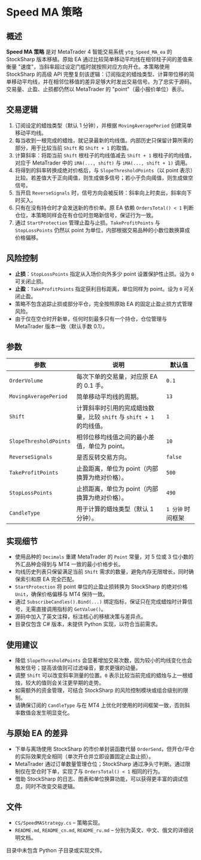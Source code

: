 # Speed MA 策略

## 概述
**Speed MA 策略** 是对 MetaTrader 4 智能交易系统 `ytg_Speed_MA_ea` 的 StockSharp 版本移植。原始 EA 通过比较简单移动平均线在相邻柱子间的差值来衡量 "速度"，当斜率超过设定门槛时就按照对应方向开仓。本策略使用 StockSharp 的高级 API 完整复刻该逻辑：订阅指定的蜡烛类型、计算带位移的简单移动平均线，并在相邻位移值的差异足够大时发出交易信号。为了忠实于源码，交易量、止盈、止损都仍然以 MetaTrader 的 "point"（最小报价单位）表示。

## 交易逻辑
1. 订阅设定的蜡烛类型（默认 1 分钟），并根据 `MovingAveragePeriod` 创建简单移动平均线。
2. 每当收到一根完成的蜡烛，就记录最新的均线值。内部历史只保留计算所需的部分，用于比较当前 `Shift` 和 `Shift + 1` 的取值。
3. 计算斜率：将距当前 `Shift` 根柱子的均线值减去 `Shift + 1` 根柱子的均线值，对应于 MetaTrader 中的 `iMA(..., shift)` 与 `iMA(..., shift + 1)` 调用。
4. 将得到的斜率转换成绝对价格后，与 `SlopeThresholdPoints`（以 point 表示）比较。若差值大于正向阈值，则生成做多信号；若小于负向阈值，则生成做空信号。
5. 当开启 `ReverseSignals` 时，信号方向会被反转：斜率向上时卖出，斜率向下时买入。
6. 只有在没有持仓时才会发送新的市价单。原 EA 依赖 `OrdersTotal() < 1` 判断仓位，本策略同样会在有仓位时忽略新信号，保证行为一致。
7. 通过 `StartProtection` 管理止盈与止损。`TakeProfitPoints` 与 `StopLossPoints` 仍然以 point 为单位，内部根据交易品种的小数位数换算成价格偏移。

## 风险控制
- **止损**：`StopLossPoints` 指定从入场价向外多少 point 设置保护性止损。设为 `0` 可关闭止损。
- **止盈**：`TakeProfitPoints` 指定获利目标距离，单位同样为 point。设为 `0` 可关闭止盈。
- 策略不包含追踪止损或部分平仓，完全按照原始 EA 的固定止盈止损方式管理风险。
- 由于仅在空仓时开新单，任何时刻最多只有一个持仓，仓位管理与 MetaTrader 版本一致（默认手数 0.1）。

## 参数
| 参数 | 说明 | 默认值 |
|------|------|--------|
| `OrderVolume` | 每次下单的交易量，对应原 EA 的 0.1 手。 | `0.1` |
| `MovingAveragePeriod` | 简单移动平均线的周期。 | `13` |
| `Shift` | 计算斜率时引用的完成蜡烛数量，比较 `shift` 与 `shift + 1` 的均线值。 | `1` |
| `SlopeThresholdPoints` | 相邻位移均线值之间的最小差值，单位为 point。 | `10` |
| `ReverseSignals` | 是否反转交易方向。 | `false` |
| `TakeProfitPoints` | 止盈距离，单位为 point（内部换算为绝对价格）。 | `500` |
| `StopLossPoints` | 止损距离，单位为 point（内部换算为绝对价格）。 | `490` |
| `CandleType` | 用于计算的蜡烛类型（默认 1 分钟）。 | `1 分钟` 时间框架 |

## 实现细节
- 使用品种的 `Decimals` 重建 MetaTrader 的 `Point` 常量，对 5 位或 3 位小数的外汇品种会得到与 MT4 一致的最小价格步长。
- 均线历史列表只保留满足当前 `Shift` 需求的数量，避免内存无限增长，同时确保索引和原 EA 完全匹配。
- `StartProtection` 将 point 单位的止盈止损转换为 StockSharp 的绝对价格 `Unit`，确保价格偏移与 MT4 保持一致。
- 通过 `SubscribeCandles().Bind(...)` 绑定指标，保证只在完成蜡烛时计算信号，无需直接调用指标的 `GetValue()`。
- 源码中加入了英文注释，标注核心的移植决策与差异点。
- 目录仅包含 C# 版本，未提供 Python 实现，以符合当前需求。

## 使用建议
- 降低 `SlopeThresholdPoints` 会显著增加交易次数，因为较小的均线变化也会触发信号；提高该值则可过滤噪音，要求更强的动量。
- 调整 `Shift` 可以改变斜率测量的位置。`0` 表示比较当前完成的蜡烛与上一根蜡烛，较大的值则会关注更早期的走势。
- 如需额外的资金管理，可结合 StockSharp 的风险控制模块或组合级别的限制。
- 请确保订阅的 `CandleType` 与在 MT4 上优化时使用的时间框架一致，否则斜率数值会发生明显变化。

## 与原始 EA 的差异
- 下单与离场使用 StockSharp 的市价单封装函数代替 `OrderSend`，但开仓/平仓的实际效果完全相同（单次开仓并立即设置固定止盈止损）。
- MetaTrader 通过订单数量管理仓位；StockSharp 通过净头寸判断。通过限制仅在空仓时下单，实现了与 `OrdersTotal() < 1` 相同的行为。
- 借助 StockSharp 的日志、图表和单位换算功能，可以获得更丰富的调试信息，同时不改变交易逻辑。

## 文件
- `CS/SpeedMAStrategy.cs` – 策略实现。
- `README.md`, `README_cn.md`, `README_ru.md` – 分别为英文、中文、俄文的详细说明文档。

目录中未包含 Python 子目录或实现文件。
